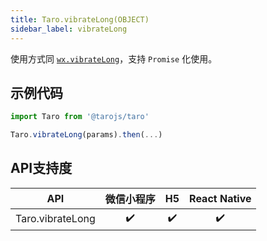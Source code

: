 ```yaml
---
title: Taro.vibrateLong(OBJECT)
sidebar_label: vibrateLong
---
```



使用方式同 [`wx.vibrateLong`](https://developers.weixin.qq.com/miniprogram/dev/api/wx.vibrateLong.html)，支持 `Promise` 化使用。

## 示例代码

```jsx
import Taro from '@tarojs/taro'

Taro.vibrateLong(params).then(...)
```



## API支持度


| API | 微信小程序 | H5 | React Native |
| :-: | :-: | :-: | :-: |
| Taro.vibrateLong | ✔️ | ✔️ | ✔️ |

